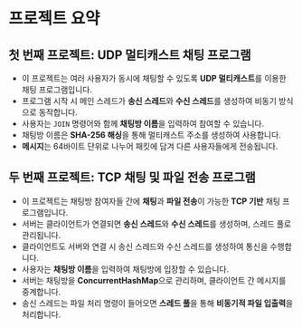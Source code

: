 # **프로젝트 요약**

## **첫 번째 프로젝트: UDP 멀티캐스트 채팅 프로그램**

- 이 프로젝트는 여러 사용자가 동시에 채팅할 수 있도록 **UDP 멀티캐스트**를 이용한 채팅 프로그램입니다.
- 프로그램 시작 시 메인 스레드가 **송신 스레드**와 **수신 스레드**를 생성하여 비동기 방식으로 동작합니다.
- 사용자는 `JOIN` 명령어와 함께 **채팅방 이름**을 입력하여 참여할 수 있습니다.
- 채팅방 이름은 **SHA-256 해싱**을 통해 멀티캐스트 주소를 생성하여 사용합니다.
- **메시지**는 64바이트 단위로 나누어 패킷에 담겨 다른 사용자들에게 전송됩니다.

## **두 번째 프로젝트: TCP 채팅 및 파일 전송 프로그램**

- 이 프로젝트는 채팅방 참여자들 간에 **채팅**과 **파일 전송**이 가능한 **TCP 기반** 채팅 프로그램입니다.
- 서버는 클라이언트가 연결되면 **송신 스레드**와 **수신 스레드**를 생성하며, 스레드 풀로 관리됩니다.
- 클라이언트도 서버와 연결 시 송신 스레드와 수신 스레드를 생성하여 통신을 수행합니다.
- 사용자는 **채팅방 이름**을 입력하여 채팅방에 입장할 수 있습니다.
- 서버는 채팅방을 **ConcurrentHashMap**으로 관리하며, 클라이언트 간 메시지를 중계합니다.
- 송신 스레드는 파일 처리 명령이 들어오면 **스레드 풀**을 통해 **비동기적 파일 입출력**을 처리합니다.